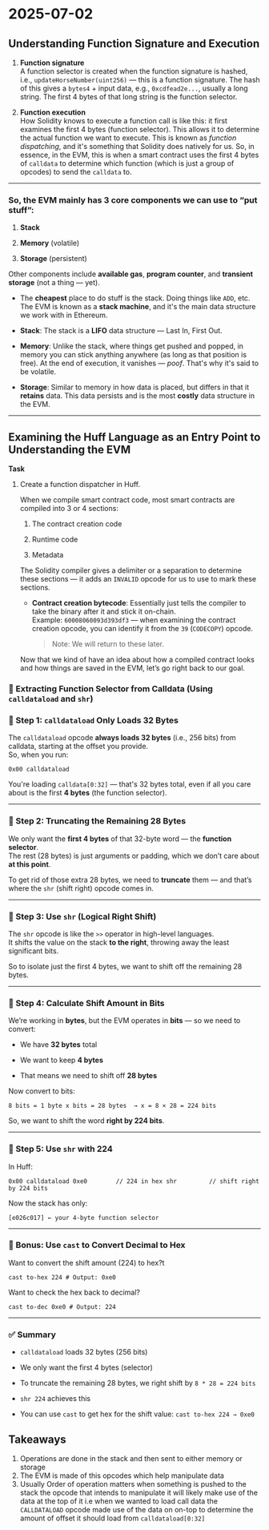 # 2025-07-02

## Understanding Function Signature and Execution

1. **Function signature**  
    A function selector is created when the function signature is hashed, i.e., `updateHorseNumber(uint256)` — this is a function signature. The hash of this gives a `bytes4` + input data, e.g., `0xcdfead2e...`, usually a long string. The first 4 bytes of that long string is the function selector.
    
2. **Function execution**  
    How Solidity knows to execute a function call is like this: it first examines the first 4 bytes (function selector). This allows it to determine the actual function we want to execute. This is known as _function dispatching_, and it's something that Solidity does natively for us. So, in essence, in the EVM, this is when a smart contract uses the first 4 bytes of `calldata` to determine which function (which is just a group of opcodes) to send the `calldata` to.
    


---

### So, the EVM mainly has 3 core components we can use to “put stuff”:

1. **Stack**
    
2. **Memory** (volatile)
    
3. **Storage** (persistent)
    

Other components include **available gas**, **program counter**, and **transient storage** (not a thing — yet).

- The **cheapest** place to do stuff is the stack. Doing things like `ADD`, etc.  
    The EVM is known as a **stack machine**, and it's the main data structure we work with in Ethereum.
    
- **Stack**: The stack is a **LIFO** data structure — Last In, First Out.
    
- **Memory**: Unlike the stack, where things get pushed and popped, in memory you can stick anything anywhere (as long as that position is free). At the end of execution, it vanishes — _poof_. That's why it's said to be volatile.
    
- **Storage**: Similar to memory in how data is placed, but differs in that it **retains** data. This data persists and is the most **costly** data structure in the EVM.


---

## Examining the Huff Language as an Entry Point to Understanding the EVM

**Task**

1. Create a function dispatcher in Huff.
    
    When we compile smart contract code, most smart contracts are compiled into 3 or 4 sections:
    
    1. The contract creation code
        
    2. Runtime code
        
    3. Metadata
        
    
    The Solidity compiler gives a delimiter or a separation to determine these sections — it adds an `INVALID` opcode for us to use to mark these sections.
    
    - **Contract creation bytecode**: Essentially just tells the compiler to take the binary after it and stick it on-chain.  
        Example: `60008060093d393df3` — when examining the contract creation opcode, you can identify it from the `39` (`CODECOPY`) opcode.
        
        > Note: We will return to these later.
        
    
    Now that we kind of have an idea about how a compiled contract looks and how things are saved in the EVM, let’s go right back to our goal.

### 🧠 Extracting Function Selector from Calldata (Using `calldataload` and `shr`)

### 🔹 Step 1: `calldataload` Only Loads 32 Bytes

The `calldataload` opcode **always loads 32 bytes** (i.e., 256 bits) from calldata, starting at the offset you provide.  
So, when you run:

`0x00 calldataload`

You're loading `calldata[0:32]` — that's 32 bytes total, even if all you care about is the first **4 bytes** (the function selector).

---

### 🔹 Step 2: Truncating the Remaining 28 Bytes

We only want the **first 4 bytes** of that 32-byte word — the **function selector**.  
The rest (28 bytes) is just arguments or padding, which we don’t care about **at this point**.

To get rid of those extra 28 bytes, we need to **truncate** them — and that’s where the `shr` (shift right) opcode comes in.

---

### 🔹 Step 3: Use `shr` (Logical Right Shift)

The `shr` opcode is like the `>>` operator in high-level languages.  
It shifts the value on the stack **to the right**, throwing away the least significant bits.

So to isolate just the first 4 bytes, we want to shift off the remaining 28 bytes.

---

### 🔹 Step 4: Calculate Shift Amount in Bits

We’re working in **bytes**, but the EVM operates in **bits** — so we need to convert:

- We have **32 bytes** total
    
- We want to keep **4 bytes**
    
- That means we need to shift off **28 bytes**
    

Now convert to bits:


`8 bits = 1 byte x bits = 28 bytes  → x = 8 × 28 = 224 bits`

So, we want to shift the word **right by 224 bits**.

---

### 🔹 Step 5: Use `shr` with 224

In Huff:

`0x00 calldataload 0xe0        // 224 in hex shr         // shift right by 224 bits`

Now the stack has only:

`[e026c017] ← your 4-byte function selector`

---

### 🧰 Bonus: Use `cast` to Convert Decimal to Hex

Want to convert the shift amount (224) to hex?t

`cast to-hex 224 # Output: 0xe0`

Want to check the hex back to decimal?

`cast to-dec 0xe0 # Output: 224`

---

### ✅ Summary

- `calldataload` loads 32 bytes (256 bits)
    
- We only want the first 4 bytes (selector)
    
- To truncate the remaining 28 bytes, we right shift by `8 * 28 = 224 bits`
    
- `shr 224` achieves this
    
- You can use `cast` to get hex for the shift value: `cast to-hex 224 → 0xe0`


## Takeaways

1. Operations are done in the stack and then sent to either memory or storage 
2. The EVM is made of this opcodes which help manipulate data
3. Usually Order of operation matters when something is pushed to the stack the opcode
   that intends to manipulate it will likely make use of the data at the top of it i.e 
   when we wanted to load call data the `CALLDATALOAD` opcode made use of the data on 
   on-top to determine the amount of offset it should load from `calldataload[0:32]` 